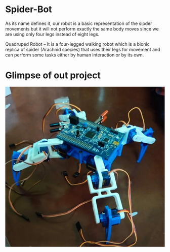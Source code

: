 # Spider-Bot

As its name defines it, our robot is a basic representation of the sipder movements but it will not perform exactly the same body moves since we are using only four legs instead of eight legs.

Quadruped Robot – It is a four-legged walking robot which is a bionic replica of spider (Arachnid species) that uses their legs for movement and can perform some tasks either by human interaction or by its own.

# Glimpse of out project


![alt text](./static/j.jpg)



